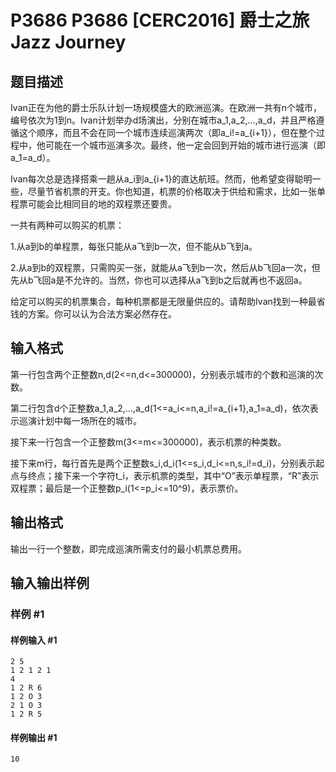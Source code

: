 # P3686 P3686 [CERC2016] 爵士之旅 Jazz Journey

## 题目描述

Ivan正在为他的爵士乐队计划一场规模盛大的欧洲巡演。在欧洲一共有n个城市，编号依次为1到n。Ivan计划举办d场演出，分别在城市a\_1,a\_2,...,a\_d，并且严格遵循这个顺序，而且不会在同一个城市连续巡演两次（即a\_i!=a\_{i+1}），但在整个过程中，他可能在一个城市巡演多次。最终，他一定会回到开始的城市进行巡演（即a\_1=a\_d）。


Ivan每次总是选择搭乘一趟从a\_i到a\_{i+1}的直达航班。然而，他希望变得聪明一些，尽量节省机票的开支。你也知道，机票的价格取决于供给和需求，比如一张单程票可能会比相同目的地的双程票还要贵。


一共有两种可以购买的机票：


1.从a到b的单程票，每张只能从a飞到b一次，但不能从b飞到a。


2.从a到b的双程票，只需购买一张，就能从a飞到b一次，然后从b飞回a一次，但先从b飞回a是不允许的。当然，你也可以选择从a飞到b之后就再也不返回a。


给定可以购买的机票集合，每种机票都是无限量供应的。请帮助Ivan找到一种最省钱的方案。你可以认为合法方案必然存在。


## 输入格式

第一行包含两个正整数n,d(2<=n,d<=300000)，分别表示城市的个数和巡演的次数。

第二行包含d个正整数a\_1,a\_2,...,a\_d(1<=a\_i<=n,a\_i!=a\_{i+1},a\_1=a\_d)，依次表示巡演计划中每一场所在的城市。

接下来一行包含一个正整数m(3<=m<=300000)，表示机票的种类数。

接下来m行，每行首先是两个正整数s\_i,d\_i(1<=s\_i,d\_i<=n,s\_i!=d\_i)，分别表示起点与终点；接下来一个字符t\_i，表示机票的类型，其中“O”表示单程票，“R”表示双程票；最后是一个正整数p\_i(1<=p\_i<=10^9)，表示票价。


## 输出格式

输出一行一个整数，即完成巡演所需支付的最小机票总费用。


## 输入输出样例

### 样例 #1

#### 样例输入 #1

```
2 5
1 2 1 2 1
4
1 2 R 6
1 2 O 3
2 1 O 3
1 2 R 5
```

#### 样例输出 #1

```
10
```
